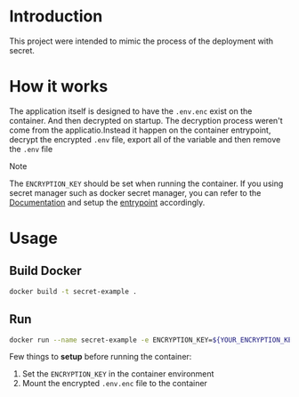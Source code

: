 # Introduction
This project were intended to mimic the process of the deployment with secret.

# How it works
The application itself is designed to have the `.env.enc` exist on the container. And then decrypted on startup. The decryption process weren't come from the applicatio.Instead it happen on the container entrypoint, decrypt the encrypted `.env` file, export all of the variable and then remove the `.env` file

> [!NOTE]
> The `ENCRYPTION_KEY` should be set when running the container. If you using secret manager such as docker secret manager, you can refer to the [Documentation](https://docs.docker.com/engine/swarm/secrets/) and setup the [entrypoint](./entrypoint.sh) accordingly.

# Usage
## Build Docker
```bash
docker build -t secret-example .
```

## Run
```bash
docker run --name secret-example -e ENCRYPTION_KEY=${YOUR_ENCRYPTION_KEY} -v /path/into/encrypted.env:/app/.env.enc -d secret-example:latest
```
Few things to **setup** before running the container:
1. Set the `ENCRYPTION_KEY` in the container environment
2. Mount the encrypted `.env.enc` file to the container
